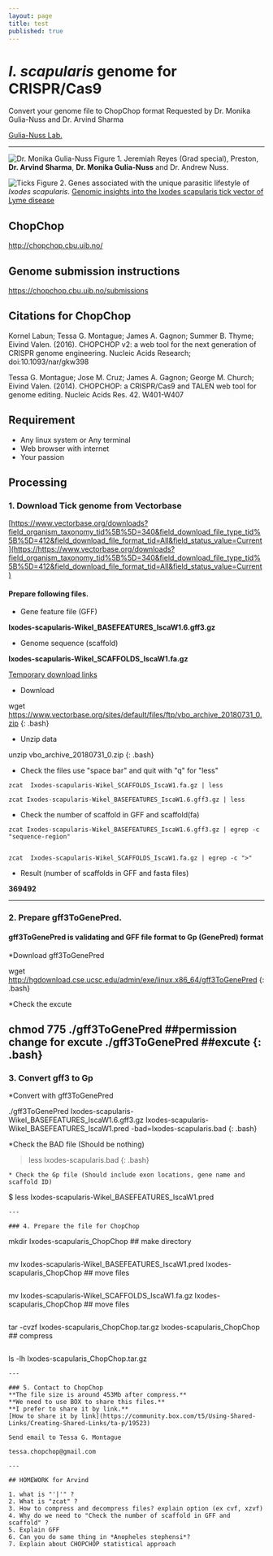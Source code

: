 ```yaml
---
layout: page
title: test
published: true
---
```

# *I. scapularis* genome for CRISPR/Cas9
Convert your genome file to ChopChop format
Requested by Dr. Monika Gulia-Nuss and Dr. Arvind Sharma

[Gulia-Nuss Lab.](https://naes.unr.edu/gulia)


---


![Dr. Monika Gulia-Nuss](https://naes.unr.edu/gulia/wp-content/uploads/graduation.jpg)
Figure 1. Jeremiah Reyes (Grad special), Preston, **Dr. Arvind Sharma**, **Dr. Monika Gulia-Nuss** and Dr. Andrew Nuss.

![Ticks](https://media.springernature.com/m685/nature-static/assets/v1/image-assets/ncomms10507-f1.jpg)
Figure 2. Genes associated with the unique parasitic lifestyle of *Ixodes scapularis*.
[Genomic insights into the Ixodes scapularis tick vector of Lyme disease](https://www.nature.com/articles/ncomms10507) 
 
## ChopChop
http://chopchop.cbu.uib.no/

## Genome submission instructions
https://chopchop.cbu.uib.no/submissions

## Citations for ChopChop
Kornel Labun; Tessa G. Montague; James A. Gagnon; Summer B. Thyme; Eivind Valen. (2016). CHOPCHOP v2: a web tool for the next generation of CRISPR genome engineering. Nucleic Acids Research; doi:10.1093/nar/gkw398

Tessa G. Montague; Jose M. Cruz; James A. Gagnon; George M. Church; Eivind Valen. (2014). CHOPCHOP: a CRISPR/Cas9 and TALEN web tool for genome editing. Nucleic Acids Res. 42. W401-W407


## Requirement 
* Any linux system or Any terminal
* Web browser with internet
* Your passion


## Processing
### 1. Download Tick genome from Vectorbase
[https://www.vectorbase.org/downloads?field_organism_taxonomy_tid%5B%5D=340&field_download_file_type_tid%5B%5D=412&field_download_file_format_tid=All&field_status_value=Current](https://https://www.vectorbase.org/downloads?field_organism_taxonomy_tid%5B%5D=340&field_download_file_type_tid%5B%5D=412&field_download_file_format_tid=All&field_status_value=Current)

#### Prepare following files.

* Gene feature file (GFF)

**Ixodes-scapularis-Wikel_BASEFEATURES_IscaW1.6.gff3.gz**

* Genome sequence (scaffold)

**Ixodes-scapularis-Wikel_SCAFFOLDS_IscaW1.fa.gz**

[Temporary download links](https://www.vectorbase.org/sites/default/files/ftp/vbo_archive_20180731_0.zip)

* Download
>
wget https://www.vectorbase.org/sites/default/files/ftp/vbo_archive_20180731_0.zip
{: .bash}

* Unzip data
>
unzip vbo_archive_20180731_0.zip
{: .bash}

* Check the files
use "space bar" and quit with "q" for "less"
``` 
zcat  Ixodes-scapularis-Wikel_SCAFFOLDS_IscaW1.fa.gz | less 
```
```
zcat Ixodes-scapularis-Wikel_BASEFEATURES_IscaW1.6.gff3.gz | less
```
* Check the number of scaffold in GFF and scaffold(fa)
```
zcat Ixodes-scapularis-Wikel_BASEFEATURES_IscaW1.6.gff3.gz | egrep -c  "sequence-region"
```
```

zcat  Ixodes-scapularis-Wikel_SCAFFOLDS_IscaW1.fa.gz | egrep -c ">"
```
* Result (number of scaffolds in GFF and fasta files)

**369492**


---
### 2. Prepare gff3ToGenePred.
#### gff3ToGenePred is validating and GFF file format to Gp (GenePred) format

*Download gff3ToGenePred
>
wget http://hgdownload.cse.ucsc.edu/admin/exe/linux.x86_64/gff3ToGenePred
{: .bash}
  
*Check the excute
>
chmod 775  ./gff3ToGenePred ##permission change for excute
./gff3ToGenePred ##excute 
{: .bash}
---

### 3. Convert gff3 to Gp

*Convert with gff3ToGenePred
>
./gff3ToGenePred Ixodes-scapularis-Wikel_BASEFEATURES_IscaW1.6.gff3.gz Ixodes-scapularis-Wikel_BASEFEATURES_IscaW1.pred -bad=Ixodes-scapularis.bad
{: .bash}

*Check the BAD file (Should be nothing)
>less Ixodes-scapularis.bad
{: .bash}
```
* Check the Gp file (Should include exon locations, gene name and scaffold ID)
```
$ less Ixodes-scapularis-Wikel_BASEFEATURES_IscaW1.pred 
```
---

### 4. Prepare the file for ChopChop
```
mkdir Ixodes-scapularis_ChopChop ## make directory
```

```
mv Ixodes-scapularis-Wikel_BASEFEATURES_IscaW1.pred Ixodes-scapularis_ChopChop ## move files
```

```
mv Ixodes-scapularis-Wikel_SCAFFOLDS_IscaW1.fa.gz Ixodes-scapularis_ChopChop ## move files
```
```
tar -cvzf Ixodes-scapularis_ChopChop.tar.gz Ixodes-scapularis_ChopChop ## compress
```

```
ls -lh Ixodes-scapularis_ChopChop.tar.gz
```
---

### 5. Contact to ChopChop
**The file size is around 453Mb after compress.**
**We need to use BOX to share this files.**
**I prefer to share it by link.**
[How to share it by link](https://community.box.com/t5/Using-Shared-Links/Creating-Shared-Links/ta-p/19523)

Send email to Tessa G. Montague

tessa.chopchop@gmail.com

---

## HOMEWORK for Arvind

1. what is "'|'" ?
2. What is "zcat" ?
3. How to compress and decompress files? explain option (ex cvf, xzvf)
4. Why do we need to "Check the number of scaffold in GFF and scaffold" ?
5. Explain GFF
6. Can you do same thing in *Anopheles stephensi*?
7. Explain about CHOPCHOP statistical approach